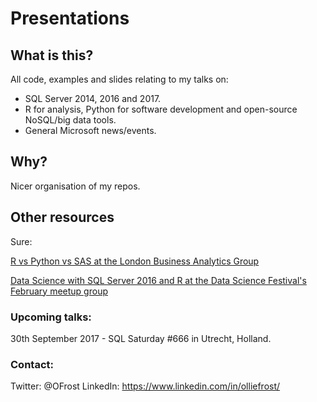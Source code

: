 # Presentations

## What is this?
All code, examples and slides relating to my talks on:

- SQL Server 2014, 2016 and 2017.
- R for analysis, Python for software development and open-source NoSQL/big data tools.
- General Microsoft news/events.

## Why?

Nicer organisation of my repos.

## Other resources

Sure:

[R vs Python vs SAS at the London Business Analytics Group](https://skillsmatter.com/skillscasts/9793-r-vs-python-vs-sas)

[Data Science with SQL Server 2016 and R at the Data Science Festival's February meetup group](https://www.youtube.com/watch?v=Vj-JeFWRWds)

### Upcoming talks:

30th September 2017 - SQL Saturday #666 in Utrecht, Holland.

### Contact:

Twitter: @OFrost
LinkedIn: https://www.linkedin.com/in/olliefrost/